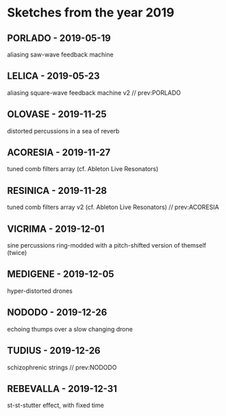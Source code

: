 # Sketches from the year 2019

## PORLADO - 2019-05-19 
aliasing saw-wave feedback machine

## LELICA - 2019-05-23 
aliasing square-wave feedback machine v2 // prev:PORLADO

## OLOVASE - 2019-11-25 
distorted percussions in a sea of reverb

## ACORESIA - 2019-11-27 
tuned comb filters array (cf. Ableton Live Resonators)

## RESINICA - 2019-11-28 
tuned comb filters array v2 (cf. Ableton Live Resonators) // prev:ACORESIA

## VICRIMA - 2019-12-01 
sine percussions ring-modded with a pitch-shifted version of themself (twice)

## MEDIGENE - 2019-12-05 
hyper-distorted drones

## NODODO - 2019-12-26 
echoing thumps over a slow changing drone

## TUDIUS - 2019-12-26 
schizophrenic strings // prev:NODODO

## REBEVALLA - 2019-12-31 
st-st-stutter effect, with fixed time
